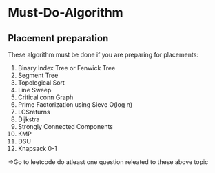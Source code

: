 # Must-Do-Algorithm
## Placement preparation

These algorithm must be done if you are preparing for placements:
1. Binary Index Tree or Fenwick Tree
2. Segment Tree
3. Topological Sort
4. Line Sweep
5. Critical conn Graph
6. Prime Factorization using Sieve O(log n) 
7. LCSreturns
8. Dijkstra
9. Strongly Connected Components
10. KMP
11. DSU
12. Knapsack 0-1

->Go to leetcode do atleast one question releated to these above topic
